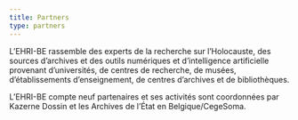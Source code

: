 ```yaml
---
title: Partners
type: partners
---
```


<!-- {{< intro >}}
27 Organisations in 17 Countries Worldwide
{{< /intro >}}

Currently, EHRI (EHRI-3 and EHRI-PP combined) has 27 partners, representing archives, libraries, museums and research institutions.
The project also relies on a large network of cooperating partners and many other individuals and organisations in the broad fields of Holocaust studies and digital humanities.
Here you can find an overview of the EHRI partners, first phase (2010-2015) and EHRI partners, second phase (2015-2019).
These are our current partners (EHRI-PP and EHRI-3), located in 17 different countries: -->

L’EHRI-BE rassemble des experts de la recherche sur l’Holocauste, des sources d’archives et des outils numériques et d’intelligence artificielle provenant d’universités, de centres de recherche, de musées, d’établissements d’enseignement, de centres d’archives et de bibliothèques.

L’EHRI-BE compte neuf partenaires et ses activités sont coordonnées par Kazerne Dossin et les Archives de l’État en Belgique/CegeSoma.
